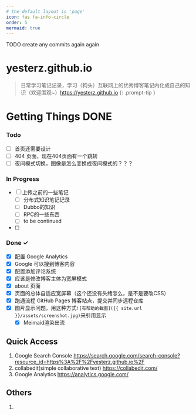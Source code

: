 ```yaml
---
# the default layout is 'page'
icon: fas fa-info-circle
order: 5
mermaid: true
---
```


TODO create any commits again again

# yesterz.github.io
> 日常学习笔记记录，学习（狗头）互联网上的优秀博客笔记内化成自己的知识（欢迎围观~）<https://yesterz.github.io>
{: .prompt-tip }

<h1 class="mt-5">Getting Things DONE</h1>

### Todo

- [ ] 首页还需要设计
- [ ] 404 页面，现在404页面有一个跳转
- [ ] 夜间模式切换，图像是怎么变换成夜间模式的？？？

### In Progress

- [ ] 上传之前的一些笔记
  - [ ] 分布式知识笔记记录
  - [ ] Dubbo的知识
  - [ ] RPC的一些东西
  - [ ] to be continued
- [ ] 
        
### Done ✓

- [x] 配置 Google Analytics 
- [x] Google 可以搜到博客内容
- [x] 配置添加评论系统
- [x] 应该是修改博客主体为宽屏模式
- [x] about 页面
- [x] 页面的总体自适应宽屏幕（这个还没有头绪怎么，是不是要改CSS）
- [x] 跑通流程 GitHub Pages 博客站点，提交并同步远程仓库
- [x] 图片显示问题，用这种方式`![有帮助的截图]({{ site.url }}/assets/screenshot.jpg)`来引用显示
  + [x] Meimaid渲染出流

## Quick Access

1. Google Search Console <https://search.google.com/search-console?resource_id=https%3A%2F%2Fyesterz.github.io%2F>
2. collabedit(simple collaborative text) <https://collabedit.com/>
3. Google Analytics <https://analytics.google.com/>

## Others
1. 